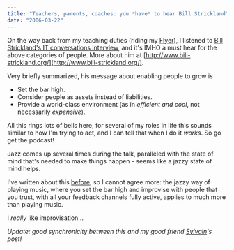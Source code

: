 ```yaml
---
title: "Teachers, parents, coaches: you *have* to hear Bill Strickland"
date: "2006-03-22"
---
```


On the way back from my teaching duties (riding my [Flyer](http://codeconsult.ch/bertrand/archives/000589.html)), I listened to [Bill Strickland's IT conversations interview](http://www.itconversations.com/shows/detail992.html), and it's IMHO a must hear for the above categories of people. More about him at [http://www.bill-strickland.org/](http://www.bill-strickland.org/).

Very briefly summarized, his message about enabling people to grow is

- Set the bar high.
- Consider people as assets instead of liabilities.
- Provide a world-class environment (as in _efficient and cool_, not necessarily _expensive_).

All this rings lots of bells here, for several of my roles in life this sounds similar to how I'm trying to act, and I can tell that when I do it _works_. So go get the podcast!

Jazz comes up several times during the talk, paralleled with the state of mind that's needed to make things happen - seems like a jazzy state of mind helps.

I've written about this [before](http://codeconsult.ch/bertrand/archives/000049.html), so I cannot agree more: the jazzy way of playing music, where you set the bar high and improvise with people that you trust, with all your feedback channels fully active, applies to much more than playing music.

I _really_ like improvisation...

_Update: good synchronicity between this and my good friend [Sylvain](http://bluxte.net/blog/2006-03/22-12-12.html)'s post!_

